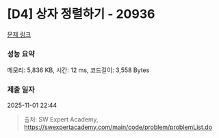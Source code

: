 # [D4] 상자 정렬하기 - 20936 

[문제 링크](https://swexpertacademy.com/main/code/problem/problemDetail.do?contestProbId=AY9QUhl6cfQDFAVF) 

### 성능 요약

메모리: 5,836 KB, 시간: 12 ms, 코드길이: 3,558 Bytes

### 제출 일자

2025-11-01 22:44



> 출처: SW Expert Academy, https://swexpertacademy.com/main/code/problem/problemList.do